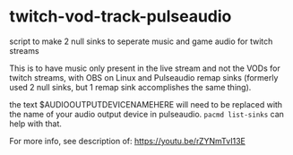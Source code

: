# twitch-vod-track-pulseaudio
script to make 2 null sinks to seperate music and game audio for twitch streams


This is to have music only present in the live stream and not the VODs for twitch streams, with OBS on Linux and Pulseaudio remap sinks (formerly used 2 null sinks, but 1 remap sink accomplishes the same thing).

the text $AUDIOOUTPUTDEVICENAMEHERE will need to be replaced with the name of your audio output device in pulseaudio. `pacmd list-sinks` can help with that.

For more info, see description of: https://youtu.be/rZYNmTvI13E
